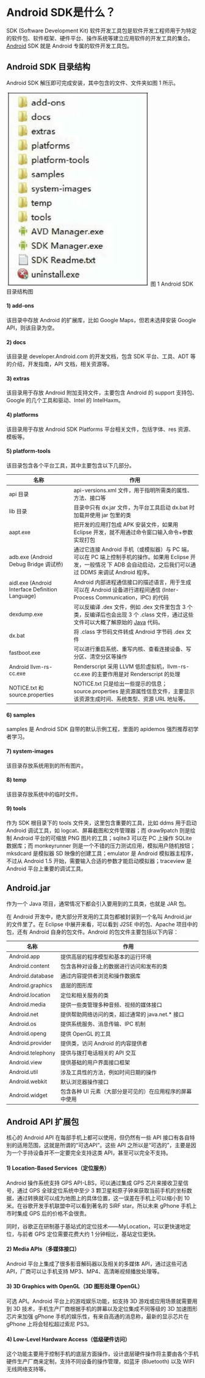 # Android SDK是什么？



SDK (Software Development Kit) 软件开发工具包是软件开发工程师用于为特定的软件包、软件框架、硬件平台、操作系统等建立应用软件的开发工具的集合。[Android](http://c.biancheng.net/android/) SDK 就是 Android 专属的软件开发工具包。

## Android SDK 目录结构

Android SDK 解压即可完成安装，其中包含的文件、文件夹如图 1 所示。

![img](images/5-1Z326124950H5.jpg)
图 1 Android SDK 目录结构图

#### 1) add-ons

该目录中存放 Android 的扩展库，比如 Google Maps，但若未选择安装 Google API，则该目录为空。

#### 2) docs

该目录是 developer.Android.com 的开发文档，包含 SDK 平台、工具、ADT 等的介绍，开发指南，API 文档，相关资源等。

#### 3) extras

该目录用于存放 Android 附加支持文件，主要包含 Android 的 support 支持包、Google 的几个工具和驱动、Intel 的 IntelHaxm。

#### 4) platforms

该目录用于存放 Android SDK Platforms 平台相关文件，包括字体、res 资源、模板等。

#### 5) platform-tools

该目录包含各个平台工具，其中主要包含以下几部分。

| 名称                                             | 作用                                                         |
| ------------------------------------------------ | ------------------------------------------------------------ |
| api 目录                                         | api-versions.xml 文件，用于指明所需类的属性、方法、接口等    |
| lib 目录                                         | 目录中只有 dx.jar 文件，为平台工具启动 dx.bat 时加载并使用 jar 包里的类 |
| aapt.exe                                         | 把开发的应用打包成 APK 安装文件，如果用 Eclipse 开发，就不用通过命令窗口输入命令+参数实现打包 |
| adb.exe (Android Debug Bridge 调试桥)            | 通过它连接 Android 手机（或模拟器）与 PC 端，可以在 PC 端上控制手机的操作。如果用 Eclipse 开发，一般情况 下 ADB 会自动启动，之后我们可以通过 DDMS 来调试 Android 程序。 |
| aidl.exe (Android Interface Definition Language) | Android 内部进程通信接口的描述语言，用于生成可以在 Android 设备进行进程间通信 (Inter-Process Communication，IPC) 的代码 |
| dexdump.exe                                      | 可以反编译 .dex 文件，例如 .dex 文件里包含 3 个类，反编译后也会出现 3 个 .class 文件，通过这些文件可以大概了解原始的 [Java](http://c.biancheng.net/java/) 代码。 |
| dx.bat                                           | 将 .class 字节码文件转成 Android 字节码 .dex 文件            |
| fastboot.exe                                     | 可以进行重启系统、重写内核、查看连接设备、写分区、清空分区等操作 |
| Android llvm-rs-cc.exe                           | Renderscript 采用 LLVM 低阶虚拟机，llvm-rs-cc.exe 的主要作用是对 Renderscript 的处理 |
| NOTICE.txt 和 source.properties                  | NOTICE.txt 只是给出一些提示的信息；source.properties 是资源属性信息文件，主要显示该资源生成时间、系统类型、资源 URL 地址等。 |

#### 6) samples

samples 是 Android SDK 自带的默认示例工程，里面的 apidemos 强烈推荐初学者学习。

#### 7) system-images

该目录存放系统用到的所有图片。

#### 8) temp

该目录存放系统中的临时文件。

#### 9) tools

作为 SDK 根目录下的 tools 文件夹，这里包含重要的工具，比如 ddms 用于启动 Android 调试工具，如 logcat、屏幕截图和文件管理器；而 draw9patch 则是绘制 Android 平台的可缩放 PNG 图片的工具；sqlite3 可以在 PC 上操作 SQLite 数据库；而 monkeyrunner 则是一个不错的压力测试应用，模拟用户随机按钮；mksdcard 是模拟器 SD 映像的创建工具；emulator 是 Android 模拟器主程序，不过从 Android 1.5 开始，需要输入合适的参数才能启动模拟器；traceview 是 Android 平台上重要的调试工具。 

## Android.jar

作为一个 Java 项目，通常情况下都会引入要用到的工具类，也就是 JAR 包。

在 Android 开发中，绝大部分开发用的工具包都被封装到一个名叫 Android.jar 的文件里了。在 Eclipse 中展开来看，可以看到 J2SE 中的包、Apache 项目中的包，还有 Android 自身的包文件。Android 的包文件主要包括以下内容： 

| 名称              | 作用                                                     |
| ----------------- | -------------------------------------------------------- |
| Android.app       | 提供高层的程序模型和基本的运行环境                       |
| Android.content   | 包含各种对设备上的数据进行访问和发布的类                 |
| Android.database  | 通过内容提供者浏览和操作数据库                           |
| Android.graphics  | 底层的图形库                                             |
| Android.location  | 定位和相关服务的类                                       |
| Android.media     | 提供一些类管理多种音频、视频的媒体接口                   |
| Android.net       | 提供帮助网络访问的类，超过通常的 java.net.* 接口         |
| Android.os        | 提供系统服务、消息传输、IPC 机制                         |
| Android.openg     | 提供 OpenGL 的工具                                       |
| Android.provider  | 提供类，访问 Android 的内容提供者                        |
| Android.telephony | 提供与拨打电话相关的 API 交互                            |
| Android.view      | 提供基础的用户界面接口框架                               |
| Android.util      | 涉及工具性的方法，例如时间日期的操作                     |
| Android.webkit    | 默认浏览器操作接口                                       |
| Android.widget    | 包含各种 UI 元素（大部分是可见的）在应用程序的屏幕中使用 |

## Android API 扩展包

核心的 Android API 在每部手机上都可以使用，但仍然有一些 API 接口有各自特别的适用范围，这就是所谓的“可选API”。这些 API 之所以是“可选的”，主要是因为一个手持设备并不一定要完全支持这类 API，甚至可以完全不支持。

#### 1) Location-Based Services（定位服务）

Android 操作系统支持 GPS API-LBS，可以通过集成 GPS 芯片来接收卫星信号，通过 GPS 全球定位系统中至少 3 颗卫星和原子钟来获取当前手机的坐标数据，通过转换就可以成为地图上的具体位置，这一误差在手机上可以缩小到 10 米。在谷歌开发手机联盟中可以看到著名的 SiRF star。所以未来 gPhone 手机上市时集成 GPS 后的价格不会很贵。

同时，谷歌正在研制基于基站式的定位技术——MyLocation，可以更快速地定位，与前者 GPS 定位需要花费大约 1 分钟相比，基站定位更快。

#### 2) Media APIs（多媒体接口）

Android 平台上集成了很多影音解码器以及相关的多媒体 API，通过这些可选 API，厂商可以让手机支持 MP3、MP4、高清晰视频播放处理等。

#### 3) 3D Graphics with OpenGL（3D 图形处理 OpenGL）

可选 API。Android 平台上的游戏娱乐功能，如支持 3D 游戏或应用场景就需要用到 3D 技术，手机生产厂商根据手机的屏幕以及定位集成不同等级的 3D 加速图形芯片来加强 gPhone 手机的娱乐性，有来自高通的消息称，最新的显示芯片在 gPhone 上将会轻松超过索尼 PS3。

#### 4) Low-Level Hardware Access（低级硬件访问）

这个功能主要用于控制手机的底层方面操作，设计底层硬件操作将主要由各个手机硬件生产厂商来定制，支持不同设备的操作管理，如蓝牙 (Bluetooth) 以及 WIFI 无线网络支持等。